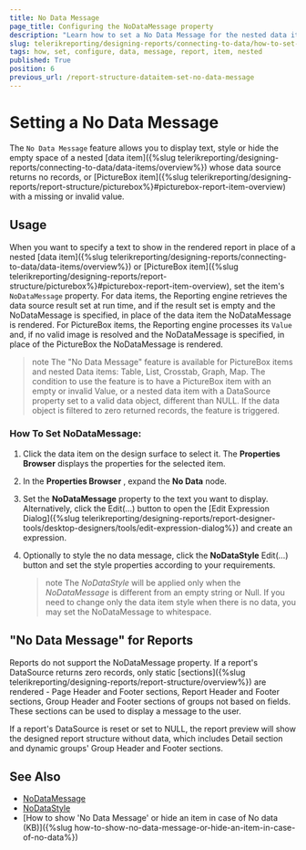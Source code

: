 ```yaml
---
title: No Data Message
page_title: Configuring the NoDataMessage property
description: "Learn how to set a No Data Message for the nested data items or PictureBox items and how to work around the lack of NoDataMessage property for the Report item."
slug: telerikreporting/designing-reports/connecting-to-data/how-to-set-a-no-data-message
tags: how, set, configure, data, message, report, item, nested
published: True
position: 6
previous_url: /report-structure-dataitem-set-no-data-message
---
```


# Setting a No Data Message

The `No Data Message` feature allows you to display text, style or hide the empty space of a nested [data item]({%slug telerikreporting/designing-reports/connecting-to-data/data-items/overview%}) whose data source returns no records, or [PictureBox item]({%slug telerikreporting/designing-reports/report-structure/picturebox%}#picturebox-report-item-overview) with a missing or invalid value.

## Usage

When you want to specify a text to show in the rendered report in place of a nested [data item]({%slug telerikreporting/designing-reports/connecting-to-data/data-items/overview%}) or [PictureBox item]({%slug telerikreporting/designing-reports/report-structure/picturebox%}#picturebox-report-item-overview), set the item's `NoDataMessage` property. For data items, the Reporting engine retrieves the data source result set at run time, and if the result set is empty and the NoDataMessage is specified, in place of the data item the NoDataMessage is rendered. For PictureBox items, the Reporting engine processes its `Value` and, if no valid image is resolved and the NoDataMessage is specified, in place of the PictureBox the NoDataMessage is rendered.

>note The "No Data Message" feature is available for PictureBox items and nested Data items: Table, List, Crosstab, Graph, Map.
>The condition to use the feature is to have a PictureBox item with an empty or invalid Value, or a nested data item with a DataSource property set to a valid data object, different than NULL. If the data object is filtered to zero returned records, the feature is triggered.

### How To Set NoDataMessage:

1. Click the data item on the design surface to select it. The __Properties Browser__ displays the properties for the selected item.
1. In the __Properties Browser__ , expand the __No Data__ node.
1. Set the __NoDataMessage__ property to the text you want to display. Alternatively, click the Edit(…) button to open the [Edit Expression Dialog]({%slug telerikreporting/designing-reports/report-designer-tools/desktop-designers/tools/edit-expression-dialog%}) and create an expression.
1. Optionally to style the no data message, click the __NoDataStyle__ Edit(…) button and set the style properties according to your requirements.

	>note The _NoDataStyle_ will be applied only when the _NoDataMessage_ is different from an empty string or Null. If you need to change only the data item style when there is no data, you may set the NoDataMessage to whitespace.

## "No Data Message" for Reports

Reports do not support the NoDataMessage property. If a report's DataSource returns zero records, only static [sections]({%slug telerikreporting/designing-reports/report-structure/overview%}) are rendered - Page Header and Footer sections, Report Header and Footer sections, Group Header and Footer sections of groups not based on fields. These sections can be used to display a message to the user.

If a report's DataSource is reset or set to NULL, the report preview will show the designed report structure without data, which includes Detail section and dynamic groups' Group Header and Footer sections.

## See Also

* [NoDataMessage](/api/Telerik.Reporting.DataItem#Telerik_Reporting_DataItem_NoDataMessage)
* [NoDataStyle](/api/Telerik.Reporting.DataItem#Telerik_Reporting_DataItem_NoDataStyle)
* [How to show 'No Data Message' or hide an item in case of No data (KB)]({%slug how-to-show-no-data-message-or-hide-an-item-in-case-of-no-data%})
